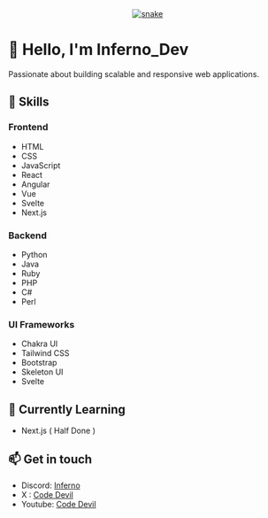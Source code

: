 <div align="center">
  <a href="https://github.com/Inferno-Dev-69">
  <img  src="https://github.com/Inferno-Dev-69/Inferno-Dev-69/blob/main/grid-snake.svg"
       alt="snake" /></a>
</div>

# 👋 Hello, I'm Inferno_Dev

Passionate about building scalable and responsive web applications.

## 🚀 Skills

### Frontend

- HTML
- CSS
- JavaScript
- React
- Angular
- Vue
- Svelte
- Next.js

### Backend

- Python
- Java
- Ruby
- PHP
- C#
- Perl

### UI Frameworks

- Chakra UI
- Tailwind CSS
- Bootstrap
- Skeleton UI
- Svelte

## 🌱 Currently Learning

- Next.js ( Half Done ) 

## 📫 Get in touch

- Discord: [Inferno](https://discord.com/users/1152852720148029462)
- X : [Code Devil](https://twitter.com/CodeDevil69)
- Youtube: [Code Devil](https://www.youtube.com/channel/UC5Mjeqbdwdc2TM4vLYP2EyA)
